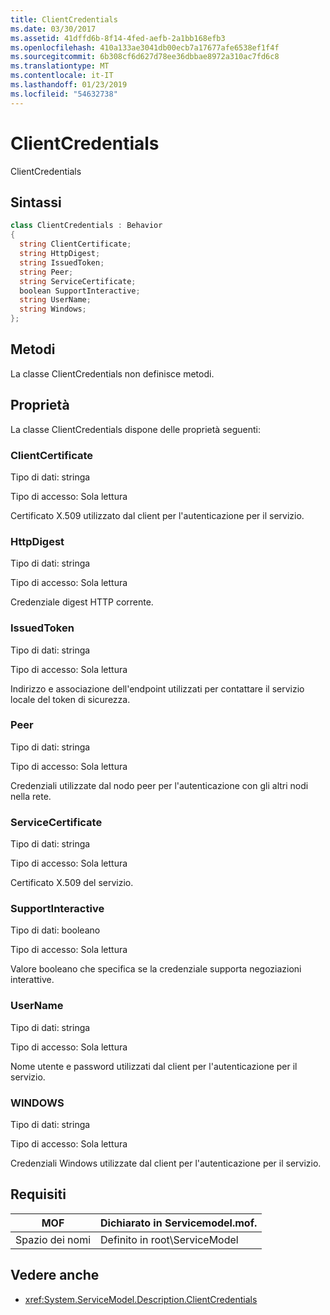 ```yaml
---
title: ClientCredentials
ms.date: 03/30/2017
ms.assetid: 41dffd6b-8f14-4fed-aefb-2a1bb168efb3
ms.openlocfilehash: 410a133ae3041db00ecb7a17677afe6538ef1f4f
ms.sourcegitcommit: 6b308cf6d627d78ee36dbbae8972a310ac7fd6c8
ms.translationtype: MT
ms.contentlocale: it-IT
ms.lasthandoff: 01/23/2019
ms.locfileid: "54632738"
---
```

# <a name="clientcredentials"></a>ClientCredentials
ClientCredentials  
  
## <a name="syntax"></a>Sintassi  
  
```csharp
class ClientCredentials : Behavior  
{  
  string ClientCertificate;  
  string HttpDigest;  
  string IssuedToken;  
  string Peer;  
  string ServiceCertificate;  
  boolean SupportInteractive;  
  string UserName;  
  string Windows;  
};  
```  
  
## <a name="methods"></a>Metodi  
 La classe ClientCredentials non definisce metodi.  
  
## <a name="properties"></a>Proprietà  
 La classe ClientCredentials dispone delle proprietà seguenti:  
  
### <a name="clientcertificate"></a>ClientCertificate  
 Tipo di dati: stringa  
  
 Tipo di accesso: Sola lettura  
  
 Certificato X.509 utilizzato dal client per l'autenticazione per il servizio.  
  
### <a name="httpdigest"></a>HttpDigest  
 Tipo di dati: stringa  
  
 Tipo di accesso: Sola lettura  
  
 Credenziale digest HTTP corrente.  
  
### <a name="issuedtoken"></a>IssuedToken  
 Tipo di dati: stringa  
  
 Tipo di accesso: Sola lettura  
  
 Indirizzo e associazione dell'endpoint utilizzati per contattare il servizio locale del token di sicurezza.  
  
### <a name="peer"></a>Peer  
 Tipo di dati: stringa  
  
 Tipo di accesso: Sola lettura  
  
 Credenziali utilizzate dal nodo peer per l'autenticazione con gli altri nodi nella rete.  
  
### <a name="servicecertificate"></a>ServiceCertificate  
 Tipo di dati: stringa  
  
 Tipo di accesso: Sola lettura  
  
 Certificato X.509 del servizio.  
  
### <a name="supportinteractive"></a>SupportInteractive  
 Tipo di dati: booleano  
  
 Tipo di accesso: Sola lettura  
  
 Valore booleano che specifica se la credenziale supporta negoziazioni interattive.  
  
### <a name="username"></a>UserName  
 Tipo di dati: stringa  
  
 Tipo di accesso: Sola lettura  
  
 Nome utente e password utilizzati dal client per l'autenticazione per il servizio.  
  
### <a name="windows"></a>WINDOWS  
 Tipo di dati: stringa  
  
 Tipo di accesso: Sola lettura  
  
 Credenziali Windows utilizzate dal client per l'autenticazione per il servizio.  
  
## <a name="requirements"></a>Requisiti  
  
|MOF|Dichiarato in Servicemodel.mof.|  
|---------|-----------------------------------|  
|Spazio dei nomi|Definito in root\ServiceModel|  
  
## <a name="see-also"></a>Vedere anche
- <xref:System.ServiceModel.Description.ClientCredentials>

